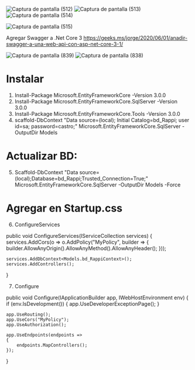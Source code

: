 ![Captura de pantalla (512)](https://user-images.githubusercontent.com/76067475/142832587-4f57da81-1330-4eb7-a751-bbcb750d7ee9.png)
![Captura de pantalla (513)](https://user-images.githubusercontent.com/76067475/142832597-94717b24-1e12-41c7-8fc7-a58bb3eb76f7.png)
![Captura de pantalla (514)](https://user-images.githubusercontent.com/76067475/142832609-ee19b7fd-e64f-4218-b2ae-342c44a04781.png)

![Captura de pantalla (515)](https://user-images.githubusercontent.com/76067475/142832616-7aec2645-ffb2-4bc9-80fa-3c3f55e5529a.png)

Agregar Swagger a .Net Core 3
https://geeks.ms/jorge/2020/06/01/anadir-swagger-a-una-web-api-con-asp-net-core-3-1/

![Captura de pantalla (839)](https://user-images.githubusercontent.com/76067475/156266874-6d37aa10-f25d-4dee-8d10-b2c124a7fe11.png)
![Captura de pantalla (838)](https://user-images.githubusercontent.com/76067475/156266885-c171b594-fdd5-46f6-8a21-b498a72de5ef.png)

# Instalar

1. Install-Package Microsoft.EntityFrameworkCore -Version 3.0.0
2. Install-Package Microsoft.EntityFrameworkCore.SqlServer -Version 3.0.0
3. Install-Package Microsoft.EntityFrameworkCore.Tools -Version 3.0.0
4. scaffold-DbContext "Data source=(local); Initial Catalog=bd_Rappi; user id=sa; password=castro;" Microsoft.EntityFrameworkCore.SqlServer -OutputDir Models

# Actualizar BD:
5. Scaffold-DbContext "Data source=(local);Database=bd_Rappi;Trusted_Connection=True;" Microsoft.EntityFrameworkCore.SqlServer -OutputDir Models -Force


# Agregar en Startup.css

6. ConfigureServices

public void ConfigureServices(IServiceCollection services)
{
    services.AddCors(o => o.AddPolicy("MyPolicy", builder =>
    {
        builder.AllowAnyOrigin().AllowAnyMethod().AllowAnyHeader();
    }));

    services.AddDbContext<Models.bd_RappiContext>();
    services.AddControllers();
}

7. Configure

public void Configure(IApplicationBuilder app, IWebHostEnvironment env)
{
    if (env.IsDevelopment())
    {
        app.UseDeveloperExceptionPage();
    }

    app.UseRouting();
    app.UseCors("MyPolicy");
    app.UseAuthorization();

    app.UseEndpoints(endpoints =>
    {
        endpoints.MapControllers();
    });
}
